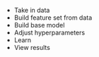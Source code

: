 - Take in data
- Build feature set from data
- Build base model
- Adjust hyperparameters
- Learn
- View results